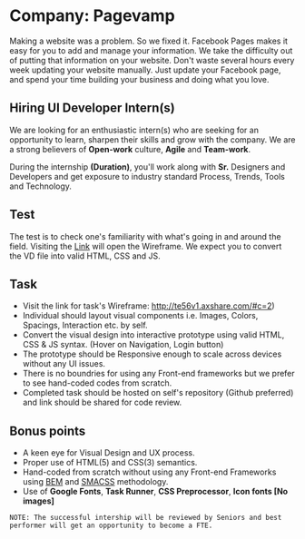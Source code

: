 # Company: Pagevamp

Making a website was a problem. So we fixed it. Facebook Pages makes it easy for you to add and manage your information. We take the difficulty out of putting that information on your website. Don't waste several hours every week updating your website manually. Just update your Facebook page, and spend your time building your business and doing what you love.


## Hiring **UI Developer** Intern(s)

We are looking for an enthusiastic intern(s) who are seeking for an opportunity to learn, sharpen their skills and grow with the company. We are a strong believers of **Open-work** culture, **Agile** and **Team-work**.

During the internship **(Duration)**, you'll work along with **Sr.** Designers and Developers and get exposure to industry standard Process, Trends, Tools and Technology. 


## Test
The test is to check one's familiarity with what's going in and around the field. Visiting the [Link](http://te56v1.axshare.com/#c=2) will open the Wireframe. We expect you to convert the VD file into valid HTML, CSS and JS.


## Task

 * Visit the link for task's Wireframe: http://te56v1.axshare.com/#c=2)
 * Individual should layout visual components i.e. Images, Colors, Spacings, Interaction etc. by self.
 * Convert the visual design into interactive prototype using valid HTML, CSS & JS syntax. (Hover on Navigation, Login button)
 * The prototype should be Responsive enough to scale across devices without any UI issues.
 * There is no boundries for using any Front-end frameworks but we prefer to see hand-coded codes from scratch.
 * Completed task should be hosted on self's repository (Github preferred) and link should be shared for code review.


## Bonus points

 * A keen eye for Visual Design and UX process.
 * Proper use of HTML(5) and CSS(3) semantics.
 * Hand-coded from scratch without using any Front-end Frameworks using [BEM](http://getbem.com/) and [SMACSS](https://smacss.com/) methodology.
 * Use of **Google Fonts**, **Task Runner**, **CSS Preprocessor**, **Icon fonts [No images]**

```
NOTE: The successful intership will be reviewed by Seniors and best performer will get an opportunity to become a FTE.
```

